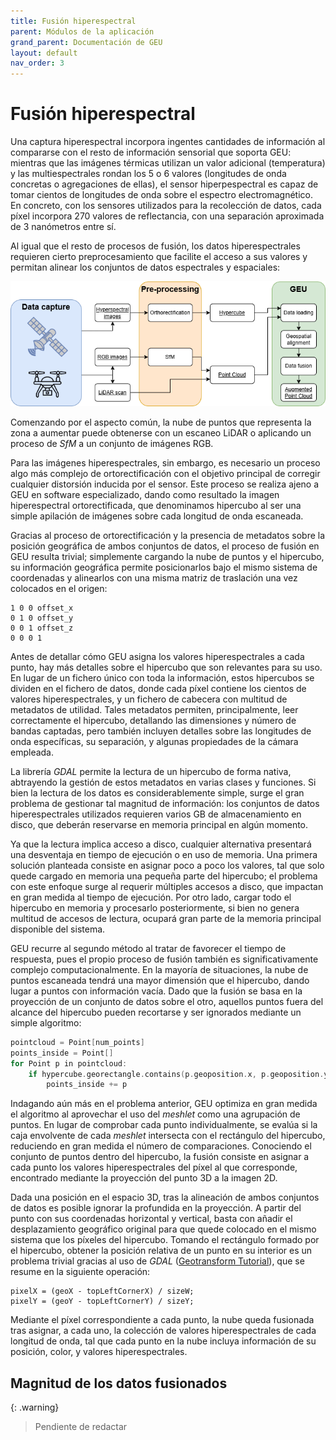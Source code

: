 ```yaml
---
title: Fusión hiperespectral
parent: Módulos de la aplicación
grand_parent: Documentación de GEU
layout: default
nav_order: 3
---
```


# Fusión hiperespectral

Una captura hiperespectral incorpora ingentes cantidades de información al compararse con el resto de información sensorial que soporta GEU: mientras que las imágenes térmicas utilizan un valor adicional (temperatura) y las multiespectrales rondan los 5 o 6 valores (longitudes de onda concretas o agregaciones de ellas), el sensor hiperpespectral es capaz de tomar cientos de longitudes de onda sobre el espectro electromagnético. En concreto, con los sensores utilizados para la recolección de datos, cada píxel incorpora 270 valores de reflectancia, con una separación aproximada de 3 nanómetros entre sí.

Al igual que el resto de procesos de fusión, los datos hiperespectrales requieren cierto preprocesamiento que facilite el acceso a sus valores y permitan alinear los conjuntos de datos espectrales y espaciales:

![Flujo de datos para la fusión hiperespectral](./EsquemaGEU_FusionHiperespectral.png)

Comenzando por el aspecto común, la nube de puntos que representa la zona a aumentar puede obtenerse con un escaneo LiDAR o aplicando un proceso de *SfM* a un conjunto de imágenes RGB.

Para las imágenes hiperespectrales, sin embargo, es necesario un proceso algo más complejo de ortorectificación con el objetivo principal de corregir cualquier distorsión inducida por el sensor. Este proceso se realiza ajeno a GEU en software especializado, dando como resultado la imagen hiperespectral ortorectificada, que denominamos hipercubo al ser una simple apilación de imágenes sobre cada longitud de onda escaneada.

Gracias al proceso de ortorectificación y la presencia de metadatos sobre la posición geográfica de ambos conjuntos de datos, el proceso de fusión en GEU resulta trivial; simplemente cargando la nube de puntos y el hipercubo, su información geográfica permite posicionarlos bajo el mismo sistema de coordenadas y alinearlos con una misma matriz de traslación una vez colocados en el origen:

```
1 0 0 offset_x
0 1 0 offset_y
0 0 1 offset_z
0 0 0 1
```

Antes de detallar cómo GEU asigna los valores hiperespectrales a cada punto, hay más detalles sobre el hipercubo que son relevantes para su uso. En lugar de un fichero único con toda la información, estos hipercubos se dividen en el fichero de datos, donde cada píxel contiene los cientos de valores hiperespectrales, y un fichero de cabecera con  multitud de metadatos de utilidad. Tales metadatos permiten, principalmente, leer correctamente el hipercubo, detallando las dimensiones y número de bandas captadas, pero también incluyen detalles sobre las longitudes de onda específicas, su separación, y algunas propiedades de la cámara empleada.

La librería *GDAL* permite la lectura de un hipercubo de forma nativa, abtrayendo la gestión de estos metadatos en varias clases y funciones. Si bien la lectura de los datos es considerablemente simple, surge el gran problema de gestionar tal magnitud de información: los conjuntos de datos hiperespectrales utilizados requieren varios GB de almacenamiento en disco, que deberán reservarse en memoria principal en algún momento.

Ya que la lectura implica acceso a disco, cualquier alternativa presentará una desventaja en tiempo de ejecución o en uso de memoria. Una primera solución planteada consiste en asignar poco a poco los valores, tal que solo quede cargado en memoria una pequeña parte del hipercubo; el problema con este enfoque surge al requerir múltiples accesos a disco, que impactan en gran medida al tiempo de ejecución. Por otro lado, cargar todo el hipercubo en memoria y procesarlo posteriormente, si bien no genera multitud de accesos de lectura, ocupará gran parte de la memoria principal disponible del sistema.

GEU recurre al segundo método al tratar de favorecer el tiempo de respuesta, pues el propio proceso de fusión también es significativamente complejo computacionalmente. En la mayoría de situaciones, la nube de puntos escaneada tendrá una mayor dimensión que el hipercubo, dando lugar a puntos con información vacía. Dado que la fusión se basa en la proyección de un conjunto de datos sobre el otro, aquellos puntos fuera del alcance del hipercubo pueden recortarse y ser ignorados mediante un simple algoritmo:

```c
pointcloud = Point[num_points]
points_inside = Point[]
for Point p in pointcloud:
    if hypercube.georectangle.contains(p.geoposition.x, p.geoposition.y):
        points_inside += p
```

Indagando aún más en el problema anterior, GEU optimiza en gran medida el algoritmo al aprovechar el uso del *meshlet* como una agrupación de puntos. En lugar de comprobar cada punto individualmente, se evalúa si la caja envolvente de cada *meshlet* intersecta con el rectángulo del hipercubo, reduciendo en gran medida el número de comparaciones. Conociendo el conjunto de puntos dentro del hipercubo, la fusión consiste en asignar a cada punto los valores hiperespectrales del píxel al que corresponde, encontrado mediante la proyección del punto 3D a la imagen 2D.

Dada una posición en el espacio 3D, tras la alineación de ambos conjuntos de datos es posible ignorar la profundida en la proyección. A partir del punto con sus coordenadas horizontal y vertical, basta con añadir el desplazamiento geográfico original para que quede colocado en el mismo sistema que los píxeles del hipercubo. Tomando el rectángulo formado por el hipercubo, obtener la posición relativa de un punto en su interior es un problema trivial gracias al uso de *GDAL* ([Geotransform Tutorial](https://gdal.org/en/stable/tutorials/geotransforms_tut.html)), que se resume en la siguiente operación:

```
pixelX = (geoX - topLeftCornerX) / sizeW;
pixelY = (geoY - topLeftCornerY) / sizeY;
```

Mediante el píxel correspondiente a cada punto, la nube queda fusionada tras asignar, a cada uno, la colección de valores hiperespectrales de cada longitud de onda, tal que cada punto en la nube incluya información de su posición, color, y valores hiperespectrales.

## Magnitud de los datos fusionados

{: .warning}
> Pendiente de redactar

